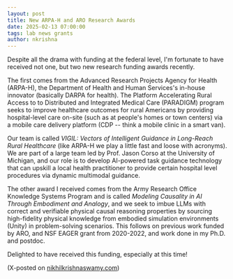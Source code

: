 ```yaml
---
layout: post
title: New ARPA-H and ARO Research Awards
date: 2025-02-13 07:00:00
tags: lab news grants
author: nkrishna
---
```


Despite all the drama with funding at the federal level, I'm fortunate to have received not one, but two new research funding awards recently.

The first comes from the Advanced Research Projects Agency for Health (ARPA-H), the Department of Health and Human Services's in-house innovator (basically DARPA for health). The Platform Accelerating Rural Access to to Distributed and Integrated Medical Care (PARADIGM) program seeks to improve healthcare outcomes for rural Americans by providing hospital-level care on-site (such as at people's homes or town centers) via a mobile care delivery platform (CDP -- think a mobile clinic in a smart van).

Our team is called *VIGIL: Vectors of Intelligent Guidance in Long-Reach Rural Healthcare* (like ARPA-H we play a little fast and loose with acronyms). We are part of a large team led by Prof. Jason Corso at the University of Michigan, and our role is to develop AI-powered task guidance technology that can upskill a local health practitioner to provide certain hospital level procedures via dynamic multimodal guidance.

The other award I received comes from the Army Research Office Knowledge Systems Program and is called *Modeling Causality in AI Through Embodiment and Analogy*, and we seek to imbue LLMs with correct and verifiable physical causal reasoning properties by sourcing high-fidelity physical knowledge from embodied simulation environments (Unity) in problem-solving scenarios. This follows on previous work funded by ARO, and NSF EAGER grant from 2020-2022, and work done in my Ph.D. and postdoc.

Delighted to have received this funding, especially at this time!

(X-posted on [nikhilkrishnaswamy.com](https://www.nikhilkrishnaswamy.com/2025/02/13/new-arpa-h-aro-research-awards.html))
